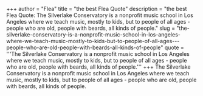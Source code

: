 +++
author = "Flea"
title = "the best Flea Quote"
description = "the best Flea Quote: The Silverlake Conservatory is a nonprofit music school in Los Angeles where we teach music, mostly to kids, but to people of all ages - people who are old, people with beards, all kinds of people."
slug = "the-silverlake-conservatory-is-a-nonprofit-music-school-in-los-angeles-where-we-teach-music-mostly-to-kids-but-to-people-of-all-ages---people-who-are-old-people-with-beards-all-kinds-of-people"
quote = '''The Silverlake Conservatory is a nonprofit music school in Los Angeles where we teach music, mostly to kids, but to people of all ages - people who are old, people with beards, all kinds of people.'''
+++
The Silverlake Conservatory is a nonprofit music school in Los Angeles where we teach music, mostly to kids, but to people of all ages - people who are old, people with beards, all kinds of people.
